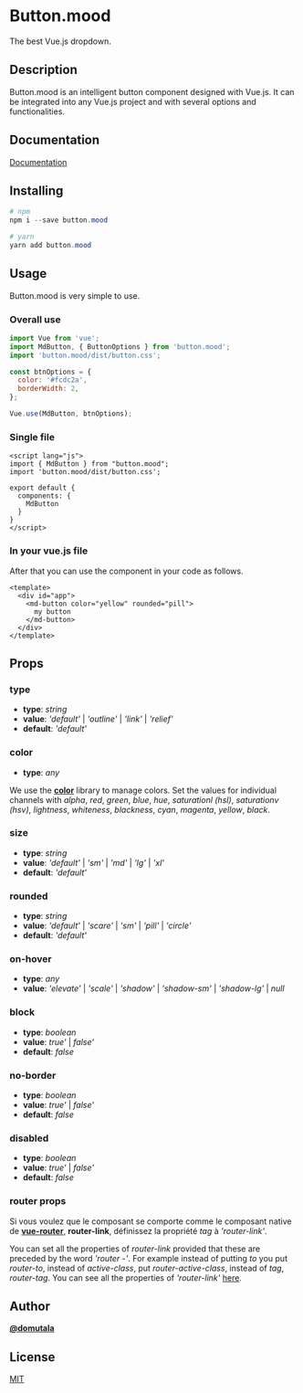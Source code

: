 # Button.mood

The best Vue.js dropdown.

## Description

Button.mood is an intelligent button component designed with Vue.js. It can be integrated into any Vue.js project and with several options and functionalities.

## Documentation

[Documentation](https://domutala.github.io/button-mood)

## Installing

```PowerShell
# npm
npm i --save button.mood

# yarn
yarn add button.mood

```

## Usage

Button.mood is very simple to use.

### Overall use

```Javascript
import Vue from 'vue';
import MdButton, { ButtonOptions } from 'button.mood';
import 'button.mood/dist/button.css';

const btnOptions = {
  color: '#fcdc2a',
  borderWidth: 2,
};

Vue.use(MdButton, btnOptions);
```

### Single file

```Vue
<script lang="js">
import { MdButton } from "button.mood";
import 'button.mood/dist/button.css';

export default {
  components: {
    MdButton
  }
}
</script>
```

### In your vue.js file

After that you can use the component in your code as follows.

```Vue
<template>
  <div id="app">
    <md-button color="yellow" rounded="pill">
      my button
    </md-button>
  </div>
</template>
```

## Props

### type

- **type**: _string_
- **value**: _'default'_ | _'outline'_ | _'link'_ | _'relief'_
- **default**: _'default'_

### color

- **type**: _any_

We use the **[color](https://github.com/Qix-/color)** library to manage colors. Set the values for individual channels with _alpha_, _red_, _green_, _blue_, _hue_, _saturationl (hsl)_, _saturationv (hsv)_, _lightness_, _whiteness_, _blackness_, _cyan_, _magenta_, _yellow_, _black_.

### size

- **type**: _string_
- **value**: _'default'_ | _'sm'_ | _'md'_ | _'lg'_ | _'xl'_
- **default**: _'default'_

### rounded

- **type**: _string_
- **value**: _'default'_ | _'scare'_ | _'sm'_ | _'pill'_ | _'circle'_
- **default**: _'default'_

### on-hover

- **type**: _any_
- **value**: _'elevate'_ | _'scale'_ | _'shadow'_ | _'shadow-sm'_ | _'shadow-lg'_ | _null_

### block

- **type**: _boolean_
- **value**: _true'_ | _false'_
- **default**: _false_

### no-border

- **type**: _boolean_
- **value**: _true'_ | _false'_
- **default**: _false_

### disabled

- **type**: _boolean_
- **value**: _true'_ | _false'_
- **default**: _false_

### router props

Si vous voulez que le composant se comporte comme le composant native de **[vue-router](https://router.vuejs.org/)**, **router-link**, définissez la propriété _tag_ à _'router-link'_.

You can set all the properties of _router-link_ provided that these are preceded by the word _'router -'_. For example instead of putting _to_ you put _router-to_, instead of _active-class_, put _router-active-class_, instead of _tag_, _router-tag_. You can see all the properties of _'router-link'_ [here](https://router.vuejs.org/api/#router-link-props).

## Author

**[@domutala](https://github.com/domutala)**

## License

[MIT](https://github.com/domutala/button.mood/blob/master/LICENCE/)

